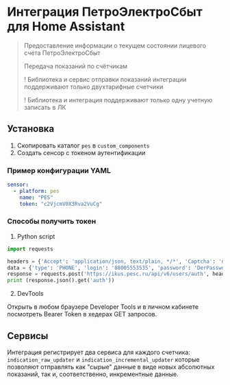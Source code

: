 Интеграция ПетроЭлектроСбыт для Home Assistant
==================================================

> Предоставление информации о текущем состоянии лицевого счета ПетроЭлектроСбыт
>
> Передача показаний по счётчикам
>
> ! Библиотека и сервис отправки показаний интеграции поддерживают только двухтарифные счетчики
>
> ! Библиотека и интеграция поддерживают только одну учетную записать в ЛК

## Установка

1. Скопировать каталог ```pes``` в ```custom_components```
2. Создать сенсор с токеном аутентификации 

### Пример конфигурации YAML
```yaml
sensor:
  - platform: pes
    name: "PES"
    token: "c2VjcmV0X3Rva2VuCg"
```

### Способы получить токен

1. Python script
```python
import requests

headers = {'Accept': 'application/json, text/plain, */*', 'Captcha': 'none','Content-Type': 'application/json',}
data = {'type': 'PHONE', 'login': '88005553535', 'password': 'DerPassword',}
response = requests.post('https://ikus.pesc.ru/api/v6/users/auth', headers=headers, json=data)
print (response.json().get('auth'))
```

2. DevTools 

Открыть в любом браузере Developer Tools и в личном кабинете посмотреть Bearer Token в хедерах GET запросов.

## Сервисы

Интеграция регистрирует два сервиса для каждого счетчика: ```indication_raw_updater``` и ```indication_incremental_updater``` которые позволяют отправлять как "сырые" данные в виде новых абсолютных показаний, так и, соответственно, инкрементные данные. 